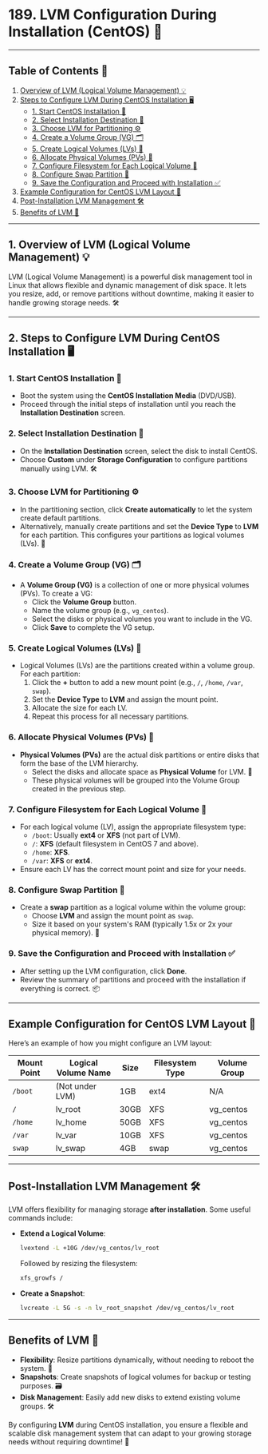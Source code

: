 # 189. LVM Configuration During Installation (CentOS) 💽

---

## Table of Contents 📑

1. [Overview of LVM (Logical Volume Management) 💡](#1-overview-of-lvm-logical-volume-management)
2. [Steps to Configure LVM During CentOS Installation 🖥️](#2-steps-to-configure-lvm-during-centos-installation)
   - [1. Start CentOS Installation 🚀](#1-start-centos-installation)
   - [2. Select Installation Destination 📍](#2-select-installation-destination)
   - [3. Choose LVM for Partitioning ⚙️](#3-choose-lvm-for-partitioning)
   - [4. Create a Volume Group (VG) 🗂️](#4-create-a-volume-group-vg)
   - [5. Create Logical Volumes (LVs) 📂](#5-create-logical-volumes-lvs)
   - [6. Allocate Physical Volumes (PVs) 📀](#6-allocate-physical-volumes-pvs)
   - [7. Configure Filesystem for Each Logical Volume 📝](#7-configure-filesystem-for-each-logical-volume)
   - [8. Configure Swap Partition 🔁](#8-configure-swap-partition)
   - [9. Save the Configuration and Proceed with Installation ✅](#9-save-the-configuration-and-proceed-with-installation)
3. [Example Configuration for CentOS LVM Layout 🔧](#example-configuration-for-centos-lvm-layout)
4. [Post-Installation LVM Management 🛠️](#post-installation-lvm-management)
5. [Benefits of LVM 🎯](#benefits-of-lvm)

---

## 1. Overview of LVM (Logical Volume Management) 💡

LVM (Logical Volume Management) is a powerful disk management tool in Linux that allows flexible and dynamic management of disk space. It lets you resize, add, or remove partitions without downtime, making it easier to handle growing storage needs. 🛠️

---

## 2. Steps to Configure LVM During CentOS Installation 🖥️

### 1. Start CentOS Installation 🚀

- Boot the system using the **CentOS Installation Media** (DVD/USB).
- Proceed through the initial steps of installation until you reach the **Installation Destination** screen.

### 2. Select Installation Destination 📍

- On the **Installation Destination** screen, select the disk to install CentOS.
- Choose **Custom** under **Storage Configuration** to configure partitions manually using LVM. 🛠️

### 3. Choose LVM for Partitioning ⚙️

- In the partitioning section, click **Create automatically** to let the system create default partitions.
- Alternatively, manually create partitions and set the **Device Type** to **LVM** for each partition. This configures your partitions as logical volumes (LVs). 📂

### 4. Create a Volume Group (VG) 🗂️

- A **Volume Group (VG)** is a collection of one or more physical volumes (PVs). To create a VG:
  - Click the **Volume Group** button.
  - Name the volume group (e.g., `vg_centos`).
  - Select the disks or physical volumes you want to include in the VG.
  - Click **Save** to complete the VG setup.

### 5. Create Logical Volumes (LVs) 📂

- Logical Volumes (LVs) are the partitions created within a volume group. For each partition:
  1. Click the **+** button to add a new mount point (e.g., `/`, `/home`, `/var`, `swap`).
  2. Set the **Device Type** to **LVM** and assign the mount point.
  3. Allocate the size for each LV.
  4. Repeat this process for all necessary partitions.

### 6. Allocate Physical Volumes (PVs) 📀

- **Physical Volumes (PVs)** are the actual disk partitions or entire disks that form the base of the LVM hierarchy.
  - Select the disks and allocate space as **Physical Volume** for LVM. 📀
  - These physical volumes will be grouped into the Volume Group created in the previous step.

### 7. Configure Filesystem for Each Logical Volume 📝

- For each logical volume (LV), assign the appropriate filesystem type:
  - `/boot`: Usually **ext4** or **XFS** (not part of LVM).
  - `/`: **XFS** (default filesystem in CentOS 7 and above).
  - `/home`: **XFS**.
  - `/var`: **XFS** or **ext4**.
- Ensure each LV has the correct mount point and size for your needs.

### 8. Configure Swap Partition 🔁

- Create a **swap** partition as a logical volume within the volume group:
  - Choose **LVM** and assign the mount point as `swap`.
  - Size it based on your system's RAM (typically 1.5x or 2x your physical memory). 🔄

### 9. Save the Configuration and Proceed with Installation ✅

- After setting up the LVM configuration, click **Done**.
- Review the summary of partitions and proceed with the installation if everything is correct. 📦

---

## Example Configuration for CentOS LVM Layout 🔧

Here’s an example of how you might configure an LVM layout:

| Mount Point | Logical Volume Name | Size | Filesystem Type | Volume Group |
| ----------- | ------------------- | ---- | --------------- | ------------ |
| `/boot`     | (Not under LVM)     | 1GB  | ext4            | N/A          |
| `/`         | lv_root             | 30GB | XFS             | vg_centos    |
| `/home`     | lv_home             | 50GB | XFS             | vg_centos    |
| `/var`      | lv_var              | 10GB | XFS             | vg_centos    |
| `swap`      | lv_swap             | 4GB  | swap            | vg_centos    |

---

## Post-Installation LVM Management 🛠️

LVM offers flexibility for managing storage **after installation**. Some useful commands include:

- **Extend a Logical Volume**:

  ```bash
  lvextend -L +10G /dev/vg_centos/lv_root
  ```

  Followed by resizing the filesystem:

  ```bash
  xfs_growfs /
  ```

- **Create a Snapshot**:
  ```bash
  lvcreate -L 5G -s -n lv_root_snapshot /dev/vg_centos/lv_root
  ```

---

## Benefits of LVM 🎯

- **Flexibility**: Resize partitions dynamically, without needing to reboot the system. 🔄
- **Snapshots**: Create snapshots of logical volumes for backup or testing purposes. 🗃️
- **Disk Management**: Easily add new disks to extend existing volume groups. 🛠️

By configuring **LVM** during CentOS installation, you ensure a flexible and scalable disk management system that can adapt to your growing storage needs without requiring downtime! 🎉
